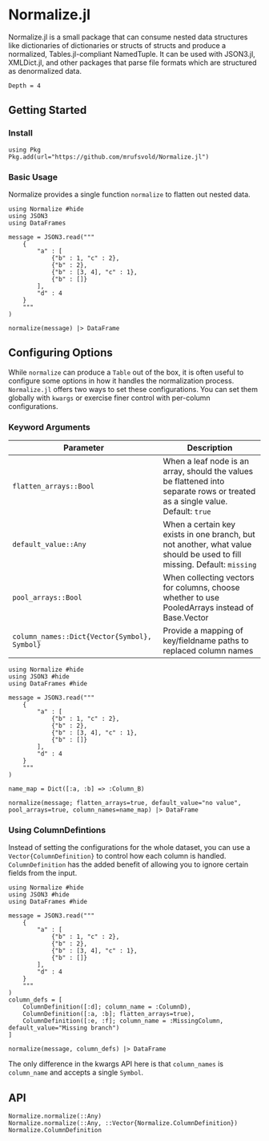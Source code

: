 # Normalize.jl
Normalize.jl is a small package that can consume nested data structures like dictionaries of
dictionaries or structs of structs and produce a normalized, Tables.jl-compliant NamedTuple.
It can be used with JSON3.jl, XMLDict.jl, and other packages that parse file formats which are
structured as denormalized data.

```@contents
Depth = 4
```

## Getting Started
### Install
```@repl
using Pkg
Pkg.add(url="https://github.com/mrufsvold/Normalize.jl")
```
### Basic Usage
Normalize provides a single function `normalize` to flatten out nested data. 

```@example
using Normalize #hide
using JSON3
using DataFrames

message = JSON3.read("""
    {
        "a" : [
            {"b" : 1, "c" : 2},
            {"b" : 2},
            {"b" : [3, 4], "c" : 1},
            {"b" : []}
        ],
        "d" : 4
    }
    """
)

normalize(message) |> DataFrame
```
## Configuring Options
While `normalize` can produce a `Table` out of the box, it is often useful to configure
some options in how it handles the normalization process. `Normalize.jl` offers two ways to set
these configurations. You can set them globally with `kwargs` or exercise finer control with
per-column configurations.
### Keyword Arguments
| Parameter | Description |
| --------- | ----------- |
| `flatten_arrays::Bool`                        | When a leaf node is an array, should the values be flattened into separate rows or treated as a single value. Default: `true`|
| `default_value::Any`                          | When a certain key exists in one branch, but not another, what value should be used to fill missing. Default: `missing` |
| `pool_arrays::Bool`                           | When collecting vectors for columns, choose whether to use PooledArrays instead of Base.Vector |
| `column_names::Dict{Vector{Symbol}, Symbol}`  | Provide a mapping of key/fieldname paths to replaced column names |

```@example
using Normalize #hide
using JSON3 #hide
using DataFrames #hide

message = JSON3.read(""" 
    { 
        "a" : [ 
            {"b" : 1, "c" : 2}, 
            {"b" : 2}, 
            {"b" : [3, 4], "c" : 1}, 
            {"b" : []} 
        ], 
        "d" : 4 
    } 
    """ 
) 

name_map = Dict([:a, :b] => :Column_B)

normalize(message; flatten_arrays=true, default_value="no value", pool_arrays=true, column_names=name_map) |> DataFrame
```
### Using ColumnDefintions
Instead of setting the configurations for the whole dataset, you can use a
`Vector{ColumnDefinition}` to control how each column is handled. `ColumnDefinition` has the
added benefit of allowing you to ignore certain fields from the input.

```@example
using Normalize #hide
using JSON3 #hide
using DataFrames #hide

message = JSON3.read(""" 
    { 
        "a" : [ 
            {"b" : 1, "c" : 2}, 
            {"b" : 2}, 
            {"b" : [3, 4], "c" : 1}, 
            {"b" : []} 
        ], 
        "d" : 4 
    } 
    """ 
) 
column_defs = [
    ColumnDefinition([:d]; column_name = :ColumnD),
    ColumnDefinition([:a, :b]; flatten_arrays=true),
    ColumnDefinition([:e, :f]; column_name = :MissingColumn, default_value="Missing branch")
]

normalize(message, column_defs) |> DataFrame
```
The only difference in the kwargs API here is that `column_names` is `column_name` and accepts
a single `Symbol`.

## API
```@docs
Normalize.normalize(::Any)
Normalize.normalize(::Any, ::Vector{Normalize.ColumnDefinition})
Normalize.ColumnDefinition
```
